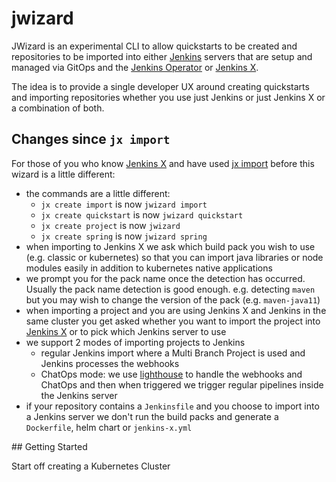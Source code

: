 # jwizard

JWizard is an experimental CLI to allow quickstarts to be created and repositories to be imported into either [Jenkins](https://jenkins.io/) servers that are setup and managed via GitOps and the [Jenkins Operator](https://jenkinsci.github.io/kubernetes-operator/) or [Jenkins X](https://jenkins-x.io/).

The idea is to provide a single developer UX around creating quickstarts and importing repositories whether you use just Jenkins or just Jenkins X or a combination of both.


## Changes since `jx import`

For those of you who know [Jenkins X](https://jenkins-x.io/) and have used [jx import](https://jenkins-x.io/commands/jx_import/) before this wizard is a little different:

* the commands are a little different:
  * `jx create import` is now `jwizard import`
  * `jx create quickstart` is now `jwizard quickstart`
  * `jx create project` is now `jwizard`
  * `jx create spring` is now `jwizard spring`
* when importing to Jenkins X we ask which build pack you wish to use (e.g. classic or kubernetes) so that you can import java libraries or node modules easily in addition to kubernetes native applications
* we prompt you for the pack name once the detection has occurred. Usually the pack name detection is good enough. e.g. detecting `maven` but you may wish to change the version of the pack (e.g. `maven-java11`)
* when importing a project and you are using Jenkins X and Jenkins in the same cluster you get asked whether you want to import the project into [Jenkins X](https://jenkins-x.io/) or to pick which Jenkins server to use
* we support 2 modes of importing projects to Jenkins
  * regular Jenkins import where a Multi Branch Project is used and Jenkins processes the webhooks
  * ChatOps mode: we use [lighthouse](https://github.com/jenkins-x/lighthouse) to handle the webhooks and ChatOps and then when triggered we trigger regular pipelines inside the Jenkins server 
* if your repository contains a `Jenkinsfile` and you choose to import into a Jenkins server we don't run the build packs and generate a `Dockerfile`, helm chart or `jenkins-x.yml`



## Getting Started

Start off creating a Kubernetes Cluster 